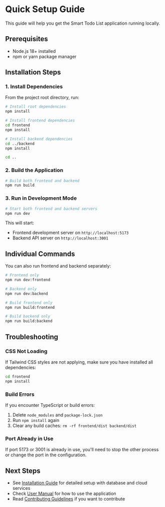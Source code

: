 # Quick Setup Guide

This guide will help you get the Smart Todo List application running locally.

## Prerequisites

- Node.js 18+ installed
- npm or yarn package manager

## Installation Steps

### 1. Install Dependencies

From the project root directory, run:

```bash
# Install root dependencies
npm install

# Install frontend dependencies
cd frontend
npm install

# Install backend dependencies
cd ../backend
npm install

cd ..
```

### 2. Build the Application

```bash
# Build both frontend and backend
npm run build
```

### 3. Run in Development Mode

```bash
# Start both frontend and backend servers
npm run dev
```

This will start:
- Frontend development server on `http://localhost:5173`
- Backend API server on `http://localhost:3001`

## Individual Commands

You can also run frontend and backend separately:

```bash
# Frontend only
npm run dev:frontend

# Backend only
npm run dev:backend

# Build frontend only
npm run build:frontend

# Build backend only
npm run build:backend
```

## Troubleshooting

### CSS Not Loading

If Tailwind CSS styles are not applying, make sure you have installed all dependencies:
```bash
cd frontend
npm install
```

### Build Errors

If you encounter TypeScript or build errors:
1. Delete `node_modules` and `package-lock.json`
2. Run `npm install` again
3. Clear any build caches: `rm -rf frontend/dist backend/dist`

### Port Already in Use

If port 5173 or 3001 is already in use, you'll need to stop the other process or change the port in the configuration.

## Next Steps

- See [Installation Guide](./docs/installation-guide.md) for detailed setup with database and cloud services
- Check [User Manual](./docs/user-guides/user-manual.md) for how to use the application
- Read [Contributing Guidelines](./docs/contributing/README.md) if you want to contribute
